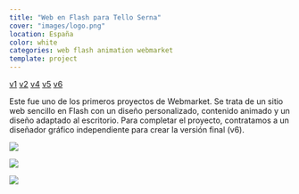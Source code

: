 ```yaml
---
title: "Web en Flash para Tello Serna"
cover: "images/logo.png"
location: España
color: white
categories: web flash animation webmarket
template: project
---
```


<p class="align-center">
<a class="btn external" role="button" href="http://work.joanmira.com/webs/telloserna/v1" target="_blank">v1</a>
<a class="btn external" role="button" href="http://work.joanmira.com/webs/telloserna/v2" target="_blank">v2</a>
<a class="btn external" role="button" href="http://work.joanmira.com/webs/telloserna/v4" target="_blank">v4</a>
<a class="btn external" role="button" href="http://work.joanmira.com/webs/telloserna/v5" target="_blank">v5</a>
<a class="btn external" role="button" href="http://work.joanmira.com/webs/telloserna/v6" target="_blank">v6</a>
</p>

Este fue uno de los primeros proyectos de Webmarket. Se trata de un sitio web sencillo en Flash con un diseño personalizado, contenido animado y un diseño adaptado al escritorio. Para completar el proyecto, contratamos a un diseñador gráfico independiente para crear la versión final (v6).

![](/work/tello-serna/images/1.png)

![](/work/tello-serna/images/2.jpg)

![](/work/tello-serna/images/3.jpg)
